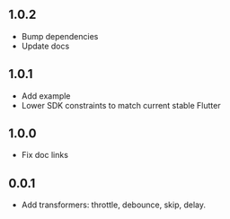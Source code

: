 ## 1.0.2

* Bump dependencies
* Update docs

## 1.0.1

* Add example
* Lower SDK constraints to match current stable Flutter

## 1.0.0

* Fix doc links

## 0.0.1

* Add transformers: throttle, debounce, skip, delay.
